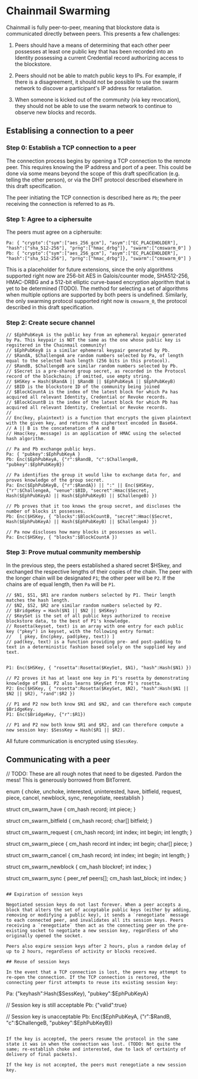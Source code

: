 # Chainmail Swarming

Chainmail is fully peer-to-peer, meaning that blockstore data is communicated directly between peers. This presents a few challenges:

1. Peers should have a means of determining that each other peer possesses at least one public key that has been recorded into an Identity possessing a current Credential record authorizing access to the blockstore.

2. Peers should not be able to match public keys to IPs. For example, if there is a disagreement, it should not be possible to use the swarm network to discover a participant's IP address for retaliation.

3. When someone is kicked out of the community (via key revocation), they should not be able to use the swarm network to continue to observe new blocks and records.

## Establising a connection to a peer

### Step 0: Establish a TCP connection to a peer
The connection process begins by opening a TCP connection to the remote peer. This requires knowing the IP address and port of a peer. This could be done via some means beyond the scope of this draft specification (e.g. telling the other person), or via the DHT protocol described elsewhere in this draft specification.

The peer initiating the TCP connection is described here as `Pb`; the peer receiving the connection is referred to as `Pb`.

### Step 1: Agree to a ciphersuite
The peers must agree on a ciphersuite:

```
Pa: { "crypto":{"sym":["aes_256_gcm"], "asym":["EC_PLACEHOLDER"], "hash":["sha_512-256"], "prng":["hmac_drbg"]}, "swarm":["cmswarm_0"] }
Pb: { "crypto":{"sym":["aes_256_gcm"], "asym":["EC_PLACEHOLDER"], "hash":["sha_512-256"], "prng":["hmac_drbg"]}, "swarm":["cmswarm_0"] }
```

This is a placeholder for future extensions, since the only algorithms supported right now are 256-bit AES in Galois/counter mode, SHA512-256, HMAC-DRBG and a 512-bit elliptic curve-based encryption algorithm that is yet to be determined (TODO). The method for selecting a set of algorithms when multiple options are supported by both peers is undefined. Similarly, the only swarming protocol supported right now is `cmswarm_0`, the protocol described in this draft specification.

### Step 2: Create secure channel

```
// $EphPubKeyA is the public key from an ephemeral keypair generated by Pa. This keypair is NOT the same as the one whose public key is regsitered in the Chainmail community!
// $EphPubKeyB is a similar ephemeral keypair generated by Pb.
// $RandA, $ChallengeA are random numbers selected by Pa, of length equal to the selected hash length (256 bits in this protocol).
// $RandB, $ChallengeB are similar random numbers selected by Pb.
// $Secret is a pre-shared group secret, as recorded in the Protocol record of the blockchain; if omitted, use empty string.
// $HSKey = Hash($RandA || $RandB || $EphPubKeyA || $EphPubKeyB)
// $BID is the blockstore ID of the community being joined
// $BlockCountA is the index of the latest block for which Pa has acquired all relevant Identity, Credential or Revoke records.
// $BlockCountB is the index of the latest block for which Pb has acquired all relevant Identity, Credential or Revoke records.
//
// Enc(key, plaintext) is a function that encrypts the given plaintext with the given key, and returns the ciphertext encoded in Base64.
// A || B is the concatenation of A and B
// Hmac(key, message) is an application of HMAC using the selected hash algorithm.

// Pa and Pb exchange public keys.
Pa: { "pubkey":$EphPubKeyA }
Pb: Enc($EphPubKeyA, {"r":$RandB, "c":$ChallengeB, "pubkey":$EphPubKeyB})

// Pa identifies the group it would like to exchange data for, and proves knowledge of the group secret.
Pa: Enc($EphPubKeyB, {"r":$RandA}) || ":" || Enc($HSKey, {"r":$ChallengeA, "venue":$BID, "secret":Hmac($Secret, Hash($EphPubKeyA) || Hash($EphPubKeyB) || $ChallengeB) })

// Pb proves that it too knows the group secret, and discloses the number of blocks it possesses.
Pb: Enc($HSKey, { "blocks":$BlockCountB, "secret":Hmac($Secret, Hash($EphPubKeyA) || Hash($EphPubKeyB) || $ChallengeA) })

// Pa now discloses how many blocks it possesses as well.
Pa: Enc($HSKey, { "blocks":$BlockCountA })
```

### Step 3: Prove mutual community membership

In the previous step, the peers established a shared secret $HSkey, and exchanged the respective lengths of their copies of the chain. The peer with the longer chain will be designated `P1`; the other peer will be `P2`. If the chains are of equal length, then `Pa` will be `P1`.

```
// $N1, $S1, $R1 are random numbers selected by P1. Their length matches the hash length.
// $N2, $S2, $R2 are similar random numbers selected by P2.
// $BridgeKey = Hash($N1 || $N2 || $HSKey)
// $KeySet is the set of all public keys authorized to receive blockstore data, to the best of P1's knowledge.
// Rosetta(keyset, text) is an array with one entry for each public key ("pkey") in keyset, with the following entry format:
//   [ pkey, Enc(pkey, pad(pkey, text)) ]
// pad(key, text) is a function providing pre- and post-padding to text in a deterministic fashion based solely on the supplied key and text.


P1: Enc($HSKey, { "rosetta":Rosetta($KeySet, $N1), "hash":Hash($N1) })

// P2 proves it has at least one key in P1's rosetta by demonstrating knowledge of $N1. P2 also learns $KeySet from P1's rosetta.
P2: Enc($HSKey, { "rosetta":Rosetta($KeySet, $N2), "hash":Hash($N1 || $N2 || $R2), "rand":$R2 })

// P1 and P2 now both know $N1 and $N2, and can therefore each compute $BridgeKey.
P1: Enc($BridgeKey, {"r":$R1})

// P1 and P2 now both know $R1 and $R2, and can therefore compute a new session key: $SessKey = Hash($R1 || $R2).
```

All future communication is encrypted using `$SessKey`.

## Communicating with a peer
// TODO: These are all rough notes that need to be digested. Pardon the mess! This is generously borrowed from BitTorrent.

enum {
  choke,
  unchoke,
  interested,
  uninterested,
  have,
  bitfield,
  request,
  piece,
  cancel,
  newblock,
  sync,
  renegotiate,
  reestablish
}

struct cm_swarm_have {
  cm_hash record;
  int piece;
}

struct cm_swarm_bitfield {
  cm_hash record;
  char[] bitfield;
}

struct cm_swarm_request {
  cm_hash record;
  int index;
  int begin;
  int length;
}

struct cm_swarm_piece {
  cm_hash record
  int index;
  int begin;
  char[] piece;
}

struct cm_swarm_cancel {
  cm_hash record;
  int index;
  int begin;
  int length;
}

struct cm_swarm_newblock {
  cm_hash blockref;
  int index;
}

struct cm_swarm_sync {
  peer_ref peers[];
  cm_hash last_block;
  int index;
}
```

## Expiration of session keys

Negotiated session keys do not last forever. When a peer accepts a block that alters the set of acceptable public keys (either by adding, removing or modifying a public key), it sends a `renegotiate` message to each connected peer, and invalidates all its session keys. Peers receiving a `renegotiate` then act as the connecting peer on the pre-existing socket to negotiate a new session key, regardless of who originally opened the socket.

Peers also expire session keys after 2 hours, plus a random delay of up to 2 hours, regardless of activity or blocks received.

## Reuse of session keys

In the event that a TCP connection is lost, the peers may attempt to re-open the connection. If the TCP connection is restored, the connecting peer first attempts to reuse its existing session key:

```
Pa: {"keyhash":Hash($SessKey), "pubkey":$EphPubKeyA}

// Session key is still acceptable
Pb: {"valid":true}

// Session key is unacceptable
Pb: Enc($EphPubKeyA, {"r":$RandB, "c":$ChallengeB, "pubkey":$EphPubKeyB})
```

If the key is accepted, the peers resume the protocol in the same state it was in when the connection was lost. (TODO: Not quite the same; re-establish choke and interested, due to lack of certainty of delivery of final packets).

If the key is not accepted, the peers must renegotiate a new session key.